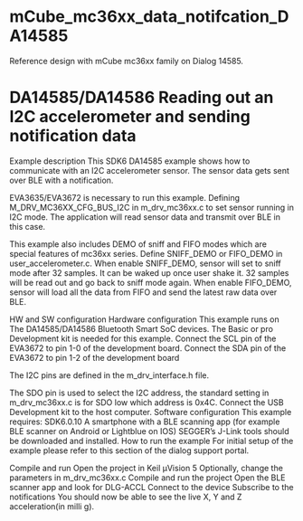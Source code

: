 # mCube_mc36xx_data_notifcation_DA14585
Reference design with mCube mc36xx family on Dialog 14585.

DA14585/DA14586 Reading out an I2C accelerometer and sending notification data
==============================================================================
Example description
This SDK6 DA14585 example shows how to communicate with an I2C accelerometer sensor. The sensor data gets sent over BLE with a notification.

EVA3635/EVA3672 is necessary to run this example. Defining M_DRV_MC36XX_CFG_BUS_I2C in m_drv_mc36xx.c to set sensor running in I2C mode. The application will read sensor data and transmit over BLE in this case.

This example also includes DEMO of sniff and FIFO modes which are special features of mc36xx series. Define SNIFF_DEMO or FIFO_DEMO in user_accelerometer.c. When enable SNIFF_DEMO, sensor will set to sniff mode after 32 samples. It can be waked up once user shake it. 32 samples will be read out and go back to sniff mode again. When enable FIFO_DEMO, sensor will load all the data from FIFO and send the latest raw data over BLE.

HW and SW configuration
Hardware configuration
This example runs on The DA14585/DA14586 Bluetooth Smart SoC devices.
The Basic or pro Development kit is needed for this example.
Connect the SCL pin of the EVA3672 to pin 1-0 of the development board.
Connect the SDA pin of the EVA3672 to pin 1-2 of the development board

The I2C pins are defined in the m_drv_interface.h file.

The SDO pin is used to select the I2C address, the standard setting in m_drv_mc36xx.c is for SDO low which address is 0x4C.
Connect the USB Development kit to the host computer.
Software configuration
This example requires:
SDK6.0.10
A smartphone with a BLE scanning app (for example BLE scanner on Android or Lightblue on IOS)
SEGGER’s J-Link tools should be downloaded and installed.
How to run the example
For initial setup of the example please refer to this section of the dialog support portal.

Compile and run
Open the project in Keil µVision 5
Optionally, change the parameters in m_drv_mc36xx.c
Compile and run the project
Open the BLE scanner app and look for DLG-ACCL
Connect to the device
Subscribe to the notifications
You should now be able to see the live X, Y and Z acceleration(in milli g).
